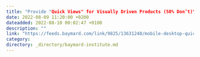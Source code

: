 ```yaml
---
title: "Provide "Quick Views" for Visually Driven Products (50% Don’t)"
date: 2022-08-09 11:20:00 +0200
dateadded: 2022-08-10 00:02:47 +0100
description: ""
link: "https://feeds.baymard.com/link/9825/13631240/mobile-desktop-quick-views"
category:
directory: _directory/baymard-institute.md
---
```

